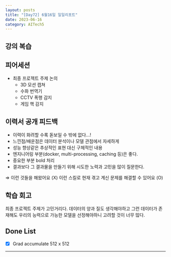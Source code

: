 ```yaml
---
layout: posts
title: "[Day72] 6월16일 일일리포트"
date: 2023-06-16
category: AITech5
---
```


## 강의 복습

## 피어세션

- 최종 프로젝트 주제 논의
    - 3D 모션 캡쳐
    - 수화 번역기
    - CCTV 폭행 감지
    - 게임 핵 감지

## 이력서 공개 피드백

- 이력이 화려할 수록 돋보일 수 밖에 없다…!
- 느낀점/배운점은 데이터 분석이나 모델 관점에서 자세하게
- 성능 향상같은 추상적인 표현 대신 구체적인 내용
- 엔지니어링 부분(docker, multi-processing, caching 등)은 좋다.
- 중요한 부분 bold 처리
- 결과보다 그 결과물을 만들기 위해 시도한 노력과 고민을 많이 질문한다.

⇒ 이런 것들을 해왔어요 (X) 이런 스킬로 현재 겪고 계신 문제를 해결할 수 있어요 (O)

## 학습 회고

최종 프로젝트 주제가 고민거리다. 데이터의 양과 질도 생각해야하고 그런 데이터가 존재해도 우리의 능력으로 가능한 모델을 선정해야하니 고려할 것이 너무 많다. 

## Done List

- [x]  Grad accumulate 512 x 512
    
---
